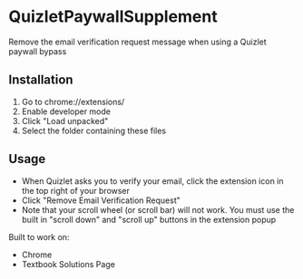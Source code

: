 # QuizletPaywallSupplement
Remove the email verification request message when using a Quizlet paywall bypass

## Installation
1) Go to chrome://extensions/
2) Enable developer mode
3) Click "Load unpacked"
4) Select the folder containing these files

## Usage
- When Quizlet asks you to verify your email, click the extension icon in the top right of your browser
- Click "Remove Email Verification Request"
- Note that your scroll wheel (or scroll bar) will not work. You must use the built in "scroll down" and "scroll up" buttons in the extension popup

Built to work on:
- Chrome
- Textbook Solutions Page 
